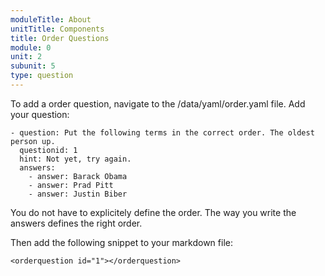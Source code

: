 ```yaml
---
moduleTitle: About
unitTitle: Components
title: Order Questions
module: 0
unit: 2
subunit: 5
type: question
---
```


To add a order question, navigate to the /data/yaml/order.yaml file. Add your question:

```
- question: Put the following terms in the correct order. The oldest person up.
  questionid: 1
  hint: Not yet, try again.
  answers:
    - answer: Barack Obama
    - answer: Prad Pitt
    - answer: Justin Biber
```

You do not have to explicitely define the order. The way you write the answers defines the right order.

Then add the following snippet to your markdown file:

```
<orderquestion id="1"></orderquestion>
```

<orderquestion id="1"></orderquestion>